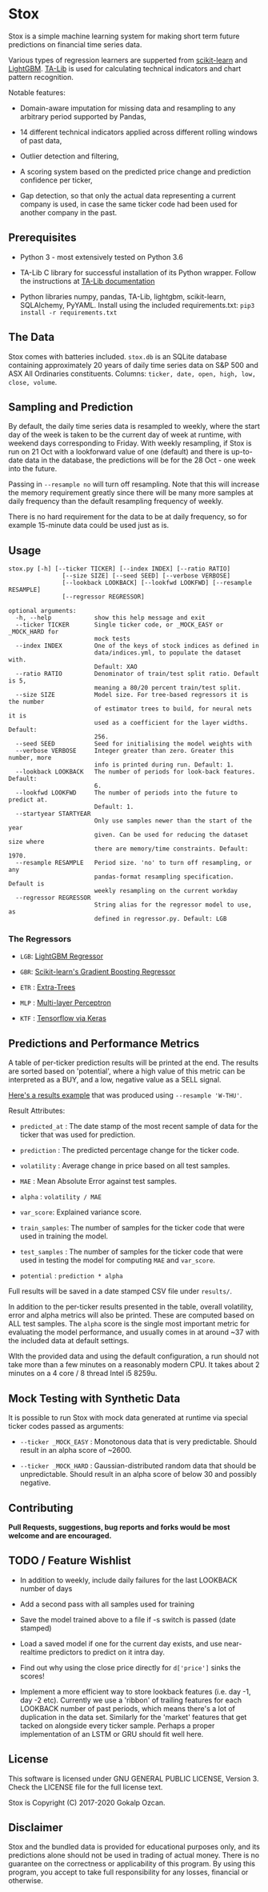 # Stox

Stox is a simple machine learning system for making short term future predictions on financial time series data.

Various types of regression learners are supperted from [scikit-learn](https://scikit-learn.org) and [LightGBM](https://github.com/microsoft/LightGBM). [TA-Lib](https://github.com/mrjbq7/ta-lib) is used for calculating technical indicators and chart pattern recognition.

Notable features:

* Domain-aware imputation for missing data and resampling to any arbitrary period supported by Pandas,

* 14 different technical indicators applied across different rolling windows of past data,

* Outlier detection and filtering,

* A scoring system based on the predicted price change and prediction confidence per ticker,

* Gap detection, so that only the actual data representing a current company is used, in case the same ticker code had been used for another company in the past.

## Prerequisites

* Python 3 - most extensively tested on Python 3.6

* TA-Lib C library for successful installation of its Python wrapper. Follow the instructions at [TA-Lib documentation](https://github.com/mrjbq7/ta-lib/blob/master/README.md)

* Python libraries numpy, pandas, TA-Lib, lightgbm, scikit-learn, SQLAlchemy, PyYAML. Install using the included requirements.txt: `pip3 install -r requirements.txt`

## The Data

Stox comes with batteries included. `stox.db` is an SQLite database containing approximately 20 years of daily time series data on S&P 500 and ASX All Ordinaries constituents. Columns: `ticker, date, open, high, low, close, volume`.

## Sampling and Prediction

By default, the daily time series data is resampled to weekly, where the start day of the week is taken to be the current day of week at runtime, with weekend days corresponding to Friday. With weekly resampling, if Stox is run on 21 Oct with a lookforward value of one (default) and there is up-to-date data in the database, the predictions will be for the 28 Oct - one week into the future.

Passing in `--resample no` will turn off resampling. Note that this will increase the memory requirement greatly since there will be many more samples at daily frequency than the default resampling frequency of weekly.

There is no hard requirement for the data to be at daily frequency, so for example 15-minute data could be used just as is.

## Usage

```
stox.py [-h] [--ticker TICKER] [--index INDEX] [--ratio RATIO]
               [--size SIZE] [--seed SEED] [--verbose VERBOSE]
               [--lookback LOOKBACK] [--lookfwd LOOKFWD] [--resample RESAMPLE]
               [--regressor REGRESSOR]

optional arguments:
  -h, --help            show this help message and exit
  --ticker TICKER       Single ticker code, or _MOCK_EASY or _MOCK_HARD for
                        mock tests
  --index INDEX         One of the keys of stock indices as defined in
                        data/indices.yml, to populate the dataset with.
                        Default: XAO
  --ratio RATIO         Denominator of train/test split ratio. Default is 5,
                        meaning a 80/20 percent train/test split.
  --size SIZE           Model size. For tree-based regressors it is the number
                        of estimator trees to build, for neural nets it is
                        used as a coefficient for the layer widths. Default:
                        256.
  --seed SEED           Seed for initialising the model weights with
  --verbose VERBOSE     Integer greater than zero. Greater this number, more
                        info is printed during run. Default: 1.
  --lookback LOOKBACK   The number of periods for look-back features. Default:
                        6.
  --lookfwd LOOKFWD     The number of periods into the future to predict at.
                        Default: 1.
  --startyear STARTYEAR
                        Only use samples newer than the start of the year
                        given. Can be used for reducing the dataset size where
                        there are memory/time constraints. Default: 1970.
  --resample RESAMPLE   Period size. 'no' to turn off resampling, or any
                        pandas-format resampling specification. Default is
                        weekly resampling on the current workday
  --regressor REGRESSOR
                        String alias for the regressor model to use, as
                        defined in regressor.py. Default: LGB
```

### The Regressors

* `LGB`: [LightGBM Regressor](https://lightgbm.readthedocs.io/en/latest/pythonapi/lightgbm.LGBMRegressor.html)

* `GBR`: [Scikit-learn's Gradient Boosting Regressor](https://scikit-learn.org/stable/modules/generated/sklearn.ensemble.GradientBoostingRegressor.html)

* `ETR` : [Extra-Trees](https://scikit-learn.org/stable/modules/generated/sklearn.ensemble.ExtraTreesRegressor.html)

* `MLP` : [Multi-layer Perceptron](https://scikit-learn.org/stable/modules/generated/sklearn.neural_network.MLPRegressor.html)

* `KTF` : [Tensorflow via Keras](https://keras.io/scikit-learn-api/)

## Predictions and Performance Metrics

A table of per-ticker prediction results will be printed at the end. The results are sorted based on 'potential', where a high value of this metric can be interpreted as a BUY, and a low, negative value as a SELL signal.

[Here's a results example](https://github.com/alpozcan/stox/blob/master/results/2019-12-23-12-30-19.csv) that was produced using `--resample 'W-THU'`.

Result Attributes:

* `predicted_at` : The date stamp of the most recent sample of data for the ticker that was used for prediction.

* `prediction` : The predicted percentage change for the ticker code.

* `volatility` : Average change in price based on all test samples.

* `MAE` : Mean Absolute Error against test samples.

* `alpha` : `volatility / MAE`

* `var_score`: Explained variance score.

* `train_samples`: The number of samples for the ticker code that were used in training the model.

* `test_samples` : The number of samples for the ticker code that were used in testing the model for computing `MAE` and `var_score`.

* `potential` : `prediction * alpha`

Full results will be saved in a date stamped CSV file under `results/`.

In addition to the per-ticker results presented in the table, overall volatility, error and alpha metrics will also be printed. These are computed based on ALL test samples. The `alpha` score is the single most important metric for evaluating the model performance, and usually comes in at around ~37 with the included data at default settings.

WIth the provided data and using the default configuration, a run should not take more than a few minutes on a reasonably modern CPU. It takes about 2 minutes on a 4 core / 8 thread Intel i5 8259u.

## Mock Testing with Synthetic Data

It is possible to run Stox with mock data generated at runtime via special ticker codes passed as arguments:

* `--ticker _MOCK_EASY` : Monotonous data that is very predictable. Should result in an alpha score of ~2600.

* `--ticker _MOCK_HARD` : Gaussian-distributed random data that should be unpredictable. Should result in an alpha score of below 30 and possibly negative.

## Contributing

**Pull Requests, suggestions, bug reports and forks would be most welcome and are encouraged.**

## TODO / Feature Wishlist

* In addition to weekly, include daily failures for the last LOOKBACK number of days

* Add a second pass with all samples used for training

* Save the model trained above to a file if -s switch is passed (date stamped)

* Load a saved model if one for the current day exists, and use near-realtime predictors to predict on it intra day.

* Find out why using the close price directly for `d['price']` sinks the scores!

* Implement a more efficient way to store lookback features (i.e. day -1, day -2 etc). Currently we use a 'ribbon' of trailing features for each LOOKBACK number of past periods, which means there's a lot of duplication in the data set. Similarly for the 'market' features that get tacked on alongside every ticker sample. Perhaps a proper implementation of an LSTM or GRU should fit well here.

## License

This software is licensed under GNU GENERAL PUBLIC LICENSE, Version 3. Check the LICENSE file for the full license text.

Stox is Copyright (C) 2017-2020 Gokalp Ozcan.

## Disclaimer

Stox and the bundled data is provided for educational purposes only, and its predictions alone should not be used in trading of actual money. There is no guarantee on the correctness or applicability of this program. By using this program, you accept to take full responsibility for any losses, financial or otherwise.
